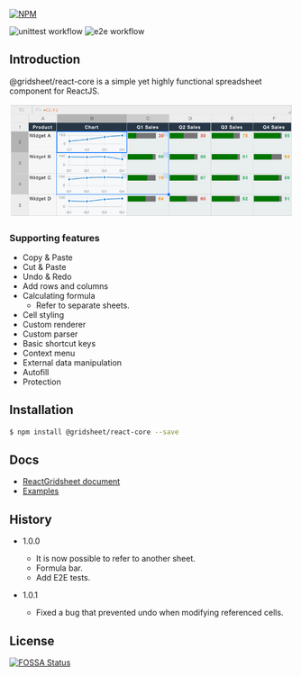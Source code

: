 [![NPM](https://nodei.co/npm/@gridsheet/react-core.png?mini=true)](https://www.npmjs.com/package/@gridsheet/react-core)

![unittest workflow](https://github.com/walkframe/gridsheet/actions/workflows/unittest.yaml/badge.svg?branch=master)
![e2e workflow](https://github.com/walkframe/gridsheet/actions/workflows/e2e.yaml/badge.svg?branch=master)

## Introduction

@gridsheet/react-core is a simple yet highly functional spreadsheet component for ReactJS.

![gridsheet](https://github.com/walkframe/gridsheet/raw/master/gridsheet.png)


### Supporting features

- Copy & Paste
- Cut & Paste
- Undo & Redo
- Add rows and columns
- Calculating formula
  - Refer to separate sheets.
- Cell styling
- Custom renderer
- Custom parser
- Basic shortcut keys
- Context menu
- External data manipulation
- Autofill
- Protection

## Installation

```sh
$ npm install @gridsheet/react-core --save
```

## Docs

- [ReactGridsheet document](https://docs.walkframe.com/products/gridsheet/react/)
- [Examples](https://docs.walkframe.com/products/gridsheet/examples/)

## History


- 1.0.0
  - It is now possible to refer to another sheet.
  - Formula bar.
  - Add E2E tests.

- 1.0.1
  - Fixed a bug that prevented undo when modifying referenced cells.


## License
[![FOSSA Status](https://app.fossa.com/api/projects/git%2Bgithub.com%2Fwalkframe%2Freact-gridsheet.svg?type=large)](https://app.fossa.com/projects/git%2Bgithub.com%2Fwalkframe%2Freact-gridsheet?ref=badge_large)
